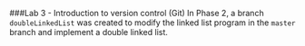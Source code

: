 ###Lab 3 - Introduction to version control (Git) 
In Phase 2, a branch `doubleLinkedList` was created to modify the linked list program in the `master` branch and implement a double linked list.